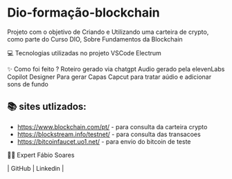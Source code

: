 # Dio-formação-blockchain

Projeto com o objetivo de Criando e Utilizando uma carteira de crypto, como parte do Curso DIO, Sobre Fundamentos da Blockchain

💻 Tecnologias utilizadas no projeto
VSCode
Electrum

✨ Como foi feito ?
Roteiro gerado via chatgpt
Audio gerado pela elevenLabs
Copilot Designer Para gerar Capas
Capcut para tratar aúdio e adicionar sons de fundo

## 📚 sites utlizados:
- https://www.blockchain.com/pt/ - para consulta da carteira crypto
- https://blockstream.info/testnet/ - para consulta das transacoes 
- https://bitcoinfaucet.uo1.net/ - para envio do bitcoin de teste



👨‍💻 Expert
Fábio Soares

| GitHub | Linkedin |
